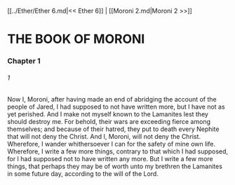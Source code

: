 [[../Ether/Ether 6.md|<< Ether 6]]  |  [[Moroni 2.md|Moroni 2 >>]]

# THE BOOK OF MORONI
### Chapter 1
###### 1
Now I, Moroni, after having made an end of abridging the account of the people of Jared, I had supposed to not have written more, but I have not as yet perished. And I make not myself known to the Lamanites lest they should destroy me. For behold, their wars are exceeding fierce among themselves; and because of their hatred, they put to death every Nephite that will not deny the Christ. And I, Moroni, will not deny the Christ. Wherefore, I wander whithersoever I can for the safety of mine own life. Wherefore, I write a few more things, contrary to that which I had supposed, for I had supposed not to have written any more. But I write a few more things, that perhaps they may be of worth unto my brethren the Lamanites in some future day, according to the will of the Lord.